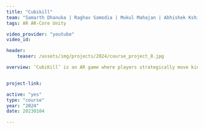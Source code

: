 ```yaml
---
title: "Cubikill"
team: "Samarth Dhanuka | Raghav Samodia | Mukul Mahajan | Abhishek Kshirsagar"
tags: AR AR-Core Unity

video_provider: "youtube"
video_id:

header:
    teaser: /assets/img/projects/2024/course_project_8.jpg

overview: ‘CubiKill’ is an AR game where players strategically move king, smash, and cannon pieces on a Rubik's cube. The objective is to capture opponents' kings through thoughtful cube manipulation and strategic piece moves. With varied piece abilities, Cubikill delivers a captivating challenge in an augmented reality environment.


project-link:

active: "yes"
type: "course"
year: "2024"
date: 20230104

---
```

